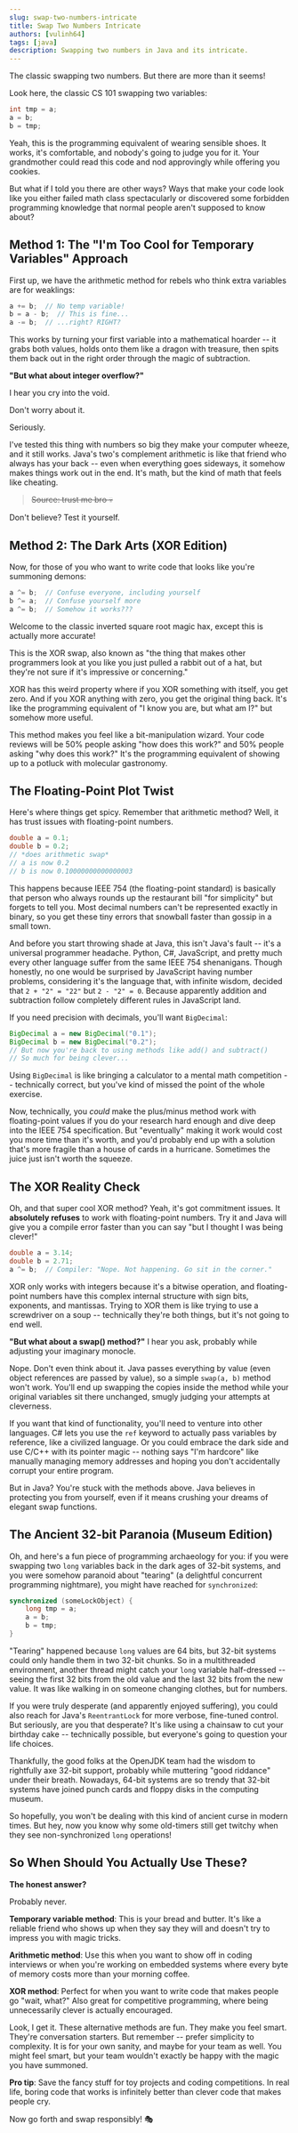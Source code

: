 ```yaml
---
slug: swap-two-numbers-intricate
title: Swap Two Numbers Intricate
authors: [vulinh64]
tags: [java]
description: Swapping two numbers in Java and its intricate.
---
```


The classic swapping two numbers. But there are more than it seems!

<!--truncate-->

Look here, the classic CS 101 swapping two variables:

```java
int tmp = a;
a = b;
b = tmp;
```

Yeah, this is the programming equivalent of wearing sensible shoes. It works, it's comfortable, and nobody's going to
judge you for it. Your grandmother could read this code and nod approvingly while offering you cookies.

But what if I told you there are other ways? Ways that make your code look like you either failed math class
spectacularly or discovered some forbidden programming knowledge that normal people aren't supposed to know about?

## Method 1: The "I'm Too Cool for Temporary Variables" Approach

First up, we have the arithmetic method for rebels who think extra variables are for weaklings:

```java
a += b;  // No temp variable!
b = a - b;  // This is fine...
a -= b;  // ...right? RIGHT?
```

This works by turning your first variable into a mathematical hoarder -- it grabs both values, holds onto them like a
dragon with treasure, then spits them back out in the right order through the magic of subtraction.

**"But what about integer overflow?"**

I hear you cry into the void.

Don't worry about it.

Seriously.

I've tested this thing with numbers so big they make your computer wheeze, and it still
works. Java's two's complement arithmetic is like that friend who always has your back -- even when everything goes
sideways, it somehow makes things work out in the end. It's math, but the kind of math that feels like cheating.

> ~~Source: trust me bro 💀~~

Don't believe? Test it yourself.

## Method 2: The Dark Arts (XOR Edition)

Now, for those of you who want to write code that looks like you're summoning demons:

```java
a ^= b;  // Confuse everyone, including yourself
b ^= a;  // Confuse yourself more
a ^= b;  // Somehow it works???
```

Welcome to the classic inverted square root magic hax, except this is actually more accurate!

This is the XOR swap, also known as "the thing that makes other programmers look at you like you just pulled a rabbit
out of a hat, but they're not sure if it's impressive or concerning."

XOR has this weird property where if you XOR something with itself, you get zero. And if you XOR anything with zero, you
get the original thing back. It's like the programming equivalent of "I know you are, but what am I?" but somehow more
useful.

This method makes you feel like a bit-manipulation wizard. Your code reviews will be 50% people asking "how does this
work?" and 50% people asking "why does this work?" It's the programming equivalent of showing up to a potluck with
molecular gastronomy.

## The Floating-Point Plot Twist

Here's where things get spicy. Remember that arithmetic method? Well, it has trust issues with floating-point numbers.

```java
double a = 0.1;
double b = 0.2;
// *does arithmetic swap*
// a is now 0.2
// b is now 0.10000000000000003
```

This happens because IEEE 754 (the floating-point standard) is basically that person who always rounds up the restaurant
bill "for simplicity" but forgets to tell you. Most decimal numbers can't be represented exactly in binary, so you get
these tiny errors that snowball faster than gossip in a small town.

And before you start throwing shade at Java, this isn't Java's fault -- it's a universal programmer headache. Python, C#,
JavaScript, and pretty much every other language suffer from the same IEEE 754 shenanigans. Though honestly, no one
would be surprised by JavaScript having number problems, considering it's the language that, with infinite wisdom,
decided that `2 + "2" = "22"` but `2 - "2" = 0`. Because apparently addition and subtraction follow completely different
rules in JavaScript land.

If you need precision with decimals, you'll want `BigDecimal`:

```java
BigDecimal a = new BigDecimal("0.1");
BigDecimal b = new BigDecimal("0.2");
// But now you're back to using methods like add() and subtract()
// So much for being clever...
```

Using `BigDecimal` is like bringing a calculator to a mental math competition -- technically correct, but you've kind of
missed the point of the whole exercise.

Now, technically, you *could* make the plus/minus method work with floating-point values if you do your research hard
enough and dive deep into the IEEE 754 specification. But "eventually" making it work would cost you more time than it's
worth, and you'd probably end up with a solution that's more fragile than a house of cards in a hurricane. Sometimes the
juice just isn't worth the squeeze.

## The XOR Reality Check

Oh, and that super cool XOR method? Yeah, it's got commitment issues. It **absolutely refuses** to work with
floating-point numbers. Try it and Java will give you a compile error faster than you can say "but I thought I was being
clever!"

```java
double a = 3.14;
double b = 2.71;
a ^= b;  // Compiler: "Nope. Not happening. Go sit in the corner."
```

XOR only works with integers because it's a bitwise operation, and floating-point numbers have this complex internal
structure with sign bits, exponents, and mantissas. Trying to XOR them is like trying to use a screwdriver on a
soup -- technically they're both things, but it's not going to end well.

**"But what about a swap() method?"** I hear you ask, probably while adjusting your imaginary monocle.

Nope. Don't even think about it. Java passes everything by value (even object references are passed by value), so a
simple `swap(a, b)` method won't work. You'll end up swapping the copies inside the method while your original variables
sit there unchanged, smugly judging your attempts at cleverness.

If you want that kind of functionality, you'll need to venture into other languages. C# lets you use the `ref` keyword
to actually pass variables by reference, like a civilized language. Or you could embrace the dark side and use C/C++
with its pointer magic -- nothing says "I'm hardcore" like manually managing memory addresses and hoping you don't
accidentally corrupt your entire program.

But in Java? You're stuck with the methods above. Java believes in protecting you from yourself, even if it means
crushing your dreams of elegant swap functions.

## The Ancient 32-bit Paranoia (Museum Edition)

Oh, and here's a fun piece of programming archaeology for you: if you were swapping two `long` variables back in the
dark ages of 32-bit systems, and you were somehow paranoid about "tearing" (a delightful concurrent programming
nightmare), you might have reached for `synchronized`:

```java
synchronized (someLockObject) {
    long tmp = a;
    a = b;
    b = tmp;
}
```

"Tearing" happened because `long` values are 64 bits, but 32-bit systems could only handle them in two 32-bit chunks. So
in a multithreaded environment, another thread might catch your `long` variable half-dressed -- seeing the first 32 bits
from the old value and the last 32 bits from the new value. It was like walking in on someone changing clothes, but for
numbers.

If you were truly desperate (and apparently enjoyed suffering), you could also reach for Java's `ReentrantLock` for more
verbose, fine-tuned control. But seriously, are you that desperate? It's like using a chainsaw to cut your birthday
cake -- technically possible, but everyone's going to question your life choices.

Thankfully, the good folks at the OpenJDK team had the wisdom to rightfully axe 32-bit support, probably while
muttering "good riddance" under their breath. Nowadays, 64-bit systems are so trendy that 32-bit systems have joined
punch cards and floppy disks in the computing museum.

So hopefully, you won't be dealing with this kind of ancient curse in modern times. But hey, now you know why some
old-timers still get twitchy when they see non-synchronized `long` operations!

## So When Should You Actually Use These?

**The honest answer?**

Probably never.

**Temporary variable method**: This is your bread and butter. It's like a reliable friend who shows up when they say
they will and doesn't try to impress you with magic tricks.

**Arithmetic method**: Use this when you want to show off in coding interviews or when you're working on embedded
systems where every byte of memory costs more than your morning coffee.

**XOR method**: Perfect for when you want to write code that makes people go "wait, what?" Also great for competitive
programming, where being unnecessarily clever is actually encouraged.

Look, I get it. These alternative methods are fun. They make you feel smart. They're conversation starters. But
remember -- prefer simplicity to complexity. It is for your own sanity, and maybe for your team as well. You might feel
smart, but your team wouldn't exactly be happy with the magic you have summoned.

**Pro tip**: Save the fancy stuff for toy projects and coding competitions. In real life, boring code that works is
infinitely better than clever code that makes people cry.

Now go forth and swap responsibly! 🎭